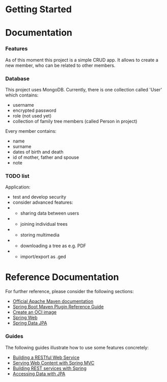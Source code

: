 # Getting Started

# Documentation

### Features
As of this moment this project is a simple CRUD app. It allows to create a new member,
who can be related to other members.

### Database
This project uses MongoDB. Currently, there is one collection called 'User' which contains:
* username
* encrypted password
* role (not used yet)
* collection of family tree members (called Person in project)

Every member contains:
* name
* surname
* dates of birth and death
* id of mother, father and spouse
* note

### TODO list

Application:
* test and develop security
* consider advanced features:
* * sharing data between users
* * joining individual trees
* * storing multimedia
* * downloading a tree as e.g. PDF
* * import/export as .ged

# Reference Documentation
For further reference, please consider the following sections:

* [Official Apache Maven documentation](https://maven.apache.org/guides/index.html)
* [Spring Boot Maven Plugin Reference Guide](https://docs.spring.io/spring-boot/docs/3.0.1/maven-plugin/reference/html/)
* [Create an OCI image](https://docs.spring.io/spring-boot/docs/3.0.1/maven-plugin/reference/html/#build-image)
* [Spring Web](https://docs.spring.io/spring-boot/docs/3.0.1/reference/htmlsingle/#web)
* [Spring Data JPA](https://docs.spring.io/spring-boot/docs/3.0.1/reference/htmlsingle/#data.sql.jpa-and-spring-data)

### Guides
The following guides illustrate how to use some features concretely:

* [Building a RESTful Web Service](https://spring.io/guides/gs/rest-service/)
* [Serving Web Content with Spring MVC](https://spring.io/guides/gs/serving-web-content/)
* [Building REST services with Spring](https://spring.io/guides/tutorials/rest/)
* [Accessing Data with JPA](https://spring.io/guides/gs/accessing-data-jpa/)







